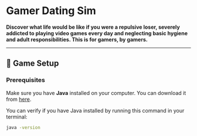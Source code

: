 # Gamer Dating Sim

**Discover what life would be like if you were a repulsive loser, severely addicted to playing video games every day and neglecting basic hygiene and adult responsibilities. This is for gamers, by gamers.**

---

## 🚀 Game Setup

### Prerequisites

Make sure you have **Java** installed on your computer. You can download it from [here](https://www.oracle.com/java/technologies/javase-jdk11-downloads.html).

You can verify if you have Java installed by running this command in your terminal:

```bash
java -version

